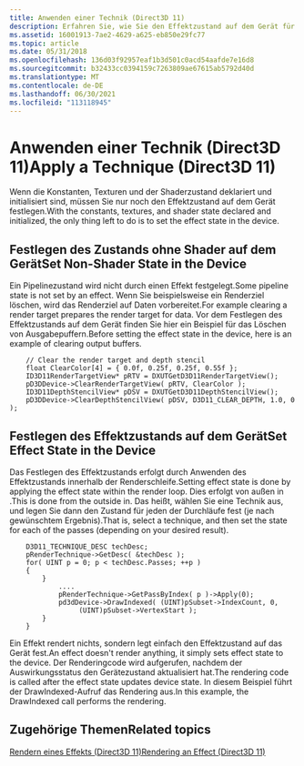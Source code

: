 ```yaml
---
title: Anwenden einer Technik (Direct3D 11)
description: Erfahren Sie, wie Sie den Effektzustand auf dem Gerät für Direct3D 11 festlegen, nachdem die Konstanten, Texturen und Shaderstatus deklariert und initialisiert wurden.
ms.assetid: 16001913-7ae2-4629-a625-eb850e29fc77
ms.topic: article
ms.date: 05/31/2018
ms.openlocfilehash: 136d03f92957eaf1b3d501c0acd54aafde7e16d8
ms.sourcegitcommit: b32433cc0394159c7263809ae67615ab5792d40d
ms.translationtype: MT
ms.contentlocale: de-DE
ms.lasthandoff: 06/30/2021
ms.locfileid: "113118945"
---
```

# <a name="apply-a-technique-direct3d-11"></a><span data-ttu-id="9df85-103">Anwenden einer Technik (Direct3D 11)</span><span class="sxs-lookup"><span data-stu-id="9df85-103">Apply a Technique (Direct3D 11)</span></span>

<span data-ttu-id="9df85-104">Wenn die Konstanten, Texturen und der Shaderzustand deklariert und initialisiert sind, müssen Sie nur noch den Effektzustand auf dem Gerät festlegen.</span><span class="sxs-lookup"><span data-stu-id="9df85-104">With the constants, textures, and shader state declared and initialized, the only thing left to do is to set the effect state in the device.</span></span>

## <a name="set-non-shader-state-in-the-device"></a><span data-ttu-id="9df85-105">Festlegen des Zustands ohne Shader auf dem Gerät</span><span class="sxs-lookup"><span data-stu-id="9df85-105">Set Non-Shader State in the Device</span></span>

<span data-ttu-id="9df85-106">Ein Pipelinezustand wird nicht durch einen Effekt festgelegt.</span><span class="sxs-lookup"><span data-stu-id="9df85-106">Some pipeline state is not set by an effect.</span></span> <span data-ttu-id="9df85-107">Wenn Sie beispielsweise ein Renderziel löschen, wird das Renderziel auf Daten vorbereitet.</span><span class="sxs-lookup"><span data-stu-id="9df85-107">For example clearing a render target prepares the render target for data.</span></span> <span data-ttu-id="9df85-108">Vor dem Festlegen des Effektzustands auf dem Gerät finden Sie hier ein Beispiel für das Löschen von Ausgabepuffern.</span><span class="sxs-lookup"><span data-stu-id="9df85-108">Before setting the effect state in the device, here is an example of clearing output buffers.</span></span>


```
    // Clear the render target and depth stencil
    float ClearColor[4] = { 0.0f, 0.25f, 0.25f, 0.55f };
    ID3D11RenderTargetView* pRTV = DXUTGetD3D11RenderTargetView();
    pD3DDevice->ClearRenderTargetView( pRTV, ClearColor );
    ID3D11DepthStencilView* pDSV = DXUTGetD3D11DepthStencilView();
    pD3DDevice->ClearDepthStencilView( pDSV, D3D11_CLEAR_DEPTH, 1.0, 0 );
```



## <a name="set-effect-state-in-the-device"></a><span data-ttu-id="9df85-109">Festlegen des Effektzustands auf dem Gerät</span><span class="sxs-lookup"><span data-stu-id="9df85-109">Set Effect State in the Device</span></span>

<span data-ttu-id="9df85-110">Das Festlegen des Effektzustands erfolgt durch Anwenden des Effektzustands innerhalb der Renderschleife.</span><span class="sxs-lookup"><span data-stu-id="9df85-110">Setting effect state is done by applying the effect state within the render loop.</span></span> <span data-ttu-id="9df85-111">Dies erfolgt von außen in .</span><span class="sxs-lookup"><span data-stu-id="9df85-111">This is done from the outside in.</span></span> <span data-ttu-id="9df85-112">Das heißt, wählen Sie eine Technik aus, und legen Sie dann den Zustand für jeden der Durchläufe fest (je nach gewünschtem Ergebnis).</span><span class="sxs-lookup"><span data-stu-id="9df85-112">That is, select a technique, and then set the state for each of the passes (depending on your desired result).</span></span>


```
    D3D11_TECHNIQUE_DESC techDesc;
    pRenderTechnique->GetDesc( &techDesc );
    for( UINT p = 0; p < techDesc.Passes; ++p )
    {
        }
            ....
            pRenderTechnique->GetPassByIndex( p )->Apply(0);
            pd3dDevice->DrawIndexed( (UINT)pSubset->IndexCount, 0,  
                 (UINT)pSubset->VertexStart );
        }
    }
```



<span data-ttu-id="9df85-113">Ein Effekt rendert nichts, sondern legt einfach den Effektzustand auf das Gerät fest.</span><span class="sxs-lookup"><span data-stu-id="9df85-113">An effect doesn't render anything, it simply sets effect state to the device.</span></span> <span data-ttu-id="9df85-114">Der Renderingcode wird aufgerufen, nachdem der Auswirkungsstatus den Gerätezustand aktualisiert hat.</span><span class="sxs-lookup"><span data-stu-id="9df85-114">The rendering code is called after the effect state updates device state.</span></span> <span data-ttu-id="9df85-115">In diesem Beispiel führt der DrawIndexed-Aufruf das Rendering aus.</span><span class="sxs-lookup"><span data-stu-id="9df85-115">In this example, the DrawIndexed call performs the rendering.</span></span>

## <a name="related-topics"></a><span data-ttu-id="9df85-116">Zugehörige Themen</span><span class="sxs-lookup"><span data-stu-id="9df85-116">Related topics</span></span>

<dl> <dt>

[<span data-ttu-id="9df85-117">Rendern eines Effekts (Direct3D 11)</span><span class="sxs-lookup"><span data-stu-id="9df85-117">Rendering an Effect (Direct3D 11)</span></span>](d3d11-graphics-programming-guide-effects-render.md)
</dt> </dl>

 

 




